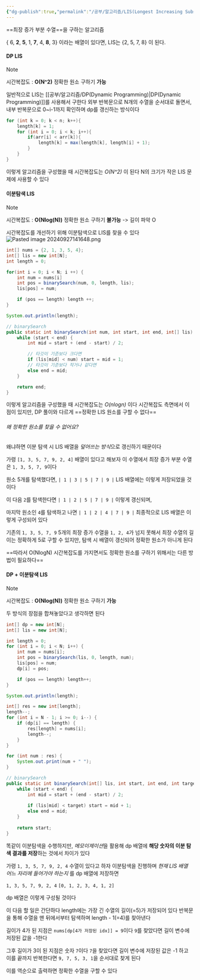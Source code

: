 ```yaml
---
{"dg-publish":true,"permalink":"/공부/알고리즘/LIS(Longest Increasing Subsequence) 알고리즘/","dgPassFrontmatter":true}
---
```



==최장 증가 부분 수열==을 구하는 알고리즘

{ 6, **2**, **5**, 1, **7**, 4, **8**, 3} 이라는 배열이 있다면, LIS는 {2, 5, 7, 8} 이 된다.

#### DP LIS

>[!note]
>시간복잡도 : **O(N^2)**
>정확한 원소 구하기 **가능**

일반적으로 LIS는 [[공부/알고리즘/DP(Dynamic Programming)\|DP(Dynamic Programming)]]를 사용해서 구한다
외부 반복문으로 N개의 수열을 순서대로 돌면서,
내부 반복문으로 0~i-1까지 확인하며 dp를 갱신하는 방식이다

```java
for (int k = 0; k < n; k++){
	length[k] = 1;
    for (int i = 0; i < k; i++){
        if(arr[i] < arr[k]){
            length[k] = max(length[k], length[i] + 1);
        }
    }
}
```

이렇게 알고리즘을 구성했을 때 시간복잡도는 *O(N^2)* 이 된다
N의 크기가 작은 LIS 문제에 사용할 수 있다

#### 이분탐색 LIS

>[!note]
>시간복잡도 : **O(Nlog(N))**
>정확한 원소 구하기 **불가능** -> 길이 파악 O

시간복잡도를 개선하기 위해 이분탐색으로 LIS를 찾을 수 있다
![Pasted image 20240927141648.png](/img/user/%EC%B2%A8%EB%B6%80%ED%8C%8C%EC%9D%BC/Pasted%20image%2020240927141648.png)

```java
int[] nums = {2, 1, 3, 5, 4};
int[] lis = new int[N];
int length = 0;

for(int i = 0; i < N; i ++) {
	int num = nums[i]
	int pos = binarySearch(num, 0, length, lis);
	lis[pos] = num;

	if (pos == length) length ++;
}

System.out.println(length);

// binarySearch
public static int binarySearch(int num, int start, int end, int[] lis) {
	while (start < end) {
		int mid = start + (end - start) / 2;

		// 타깃이 기준보다 크다면
		if (lis[mid] < num) start = mid = 1;
		// 타깃이 기준보다 작거나 같다면
		else end = mid;
	}

	return end;
}
```

이렇게 알고리즘을 구성했을 때 시간복잡도는 *O(nlogn)* 이다
시간복잡도 측면에서 이점이 있지만, DP 풀이와 다르게 ==정확한 LIS 원소를 구할 수 없다==

###### 왜 정확한 원소를 찾을 수 없어요?

왜냐하면 이분 탐색 시 LIS 배열을 *덮어쓰는 방식*으로 갱신하기 때문이다

가령 `[1, 3, 5, 7, 9, 2, 4]` 배열이 있다고 해보자
이 수열에서 최장 증가 부분 수열은 `1, 3, 5, 7, 9`이다

원소 5개를 탐색했다면,
`| 1 | 3 | 5 | 7 | 9 |`
LIS 배열에는 이렇게 저장되었을 것이다

이 다음 `2`를 탐색한다면
`| 1 | 2 | 5 | 7 | 9 |`
이렇게 갱신되며,

마지막 원소인 `4`를 탐색하고 나면
`| 1 | 2 | 4 | 7 | 9 |`
최종적으로 LIS 배열은 이렇게 구성되어 있다

기존의 `1, 3, 5, 7, 9` 5개의 최장 증가 수열을 `1, 2, 4`가 넘지 못해서
최장 수열의 길이는 정확하게 5로 구할 수 있지만, 탐색 시 배열이 갱신되어 정확한 원소가 아니게 된다

==따라서 O(NlogN) 시간복잡도를 가지면서도 정확한 원소를 구하기 위해서는 다른 방법이 필요하다==

#### DP + 이분탐색 LIS

>[!note]
>시간복잡도 : **O(Nlog(N))**
>정확한 원소 구하기 **가능**

두 방식의 장점을 합쳐놓았다고 생각하면 된다

```java
int[] dp = new int[N];  
int[] lis = new int[N];  

int length = 0;  
for (int i = 0; i < N; i++) {  
	int num = nums[i];  
	int pos = binarySearch(lis, 0, length, num);  
	lis[pos] = num;  
	dp[i] = pos;  

	if (pos == length) length++;  
}  

System.out.println(length);  

int[] res = new int[length];  
length--;  
for (int i = N - 1; i >= 0; i--) {  
	if (dp[i] == length) {  
		res[length] = nums[i];  
		length--;  
	}  
}  

for (int num : res) {  
	System.out.print(num + " ");  
}  

// binarySearch
public static int binarySearch(int[] lis, int start, int end, int target) {  
    while (start < end) {  
        int mid = start + (end - start) / 2;  
  
        if (lis[mid] < target) start = mid + 1;  
        else end = mid;  
    }  
  
    return start;  
}
```

똑같이 이분탐색을 수행하지만, *메모이제이션*을 활용해 dp 배열에 **해당 숫자의 이분 탐색 결과를 저장**하는 것에서 차이가 있다

가령 `1, 3, 5, 7, 9, 2, 4` 수열이 있다고 하자
이분탐색을 진행하며 *현재 LIS 배열 어느 자리에 들어가야 하는지* 를 dp 배열에 저장하면

  `1, 3, 5, 7, 9, 2, 4`
`[0, 1, 2, 3, 4, 1, 2]`

dp 배열은 이렇게 구성될 것이다

이 다음 할 일은 간단하다
length에는 가장 긴 수열의 길이(=5)가 저장되어 있다
반복문을 통해 수열을 맨 뒤에서부터 탐색하며 length - 1(=4)를 찾아낸다

길이가 4가 된 지점은 `nums[dp[4가 저장된 idx]] = 9`이다
`9`를 찾았다면 길이 변수에 저장된 값을 -1한다

그후 길이가 3이 된 지점은 숫자 `7`이다
`7`을 찾았다면 길이 변수에 저장된 값은 -1 하고 이를 끝까지 반복한다면
`9, 7, 5, 3, 1`을 순서대로 찾게 된다

이를 역순으로 출력하면 정확한 수열을 구할 수 있다